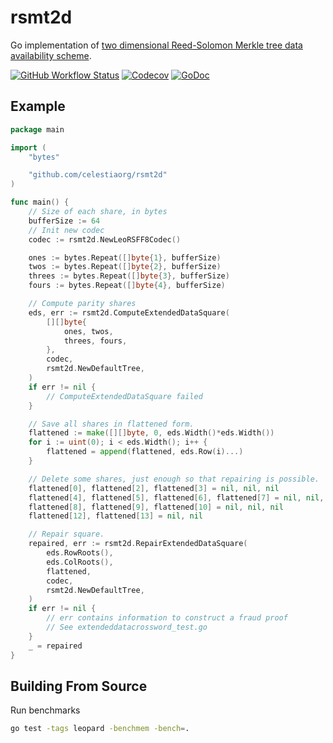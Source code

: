 # rsmt2d

Go implementation of [two dimensional Reed-Solomon Merkle tree data availability scheme](https://arxiv.org/abs/1809.09044).

[![GitHub Workflow Status](https://img.shields.io/github/workflow/status/celestiaorg/rsmt2d/Tests)](https://github.com/celestiaorg/rsmt2d/actions/workflows/ci.yml)
[![Codecov](https://img.shields.io/codecov/c/github/celestiaorg/rsmt2d)](https://app.codecov.io/gh/celestiaorg/rsmt2d)
[![GoDoc](https://godoc.org/github.com/celestiaorg/rsmt2d?status.svg)](https://godoc.org/github.com/celestiaorg/rsmt2d)

## Example

```go
package main

import (
    "bytes"

    "github.com/celestiaorg/rsmt2d"
)

func main() {
    // Size of each share, in bytes
    bufferSize := 64
    // Init new codec
    codec := rsmt2d.NewLeoRSFF8Codec()

    ones := bytes.Repeat([]byte{1}, bufferSize)
    twos := bytes.Repeat([]byte{2}, bufferSize)
    threes := bytes.Repeat([]byte{3}, bufferSize)
    fours := bytes.Repeat([]byte{4}, bufferSize)

    // Compute parity shares
    eds, err := rsmt2d.ComputeExtendedDataSquare(
        [][]byte{
            ones, twos,
            threes, fours,
        },
        codec,
        rsmt2d.NewDefaultTree,
    )
    if err != nil {
        // ComputeExtendedDataSquare failed
    }

    // Save all shares in flattened form.
    flattened := make([][]byte, 0, eds.Width()*eds.Width())
    for i := uint(0); i < eds.Width(); i++ {
        flattened = append(flattened, eds.Row(i)...)
    }

    // Delete some shares, just enough so that repairing is possible.
    flattened[0], flattened[2], flattened[3] = nil, nil, nil
    flattened[4], flattened[5], flattened[6], flattened[7] = nil, nil, nil, nil
    flattened[8], flattened[9], flattened[10] = nil, nil, nil
    flattened[12], flattened[13] = nil, nil

    // Repair square.
    repaired, err := rsmt2d.RepairExtendedDataSquare(
        eds.RowRoots(),
        eds.ColRoots(),
        flattened,
        codec,
        rsmt2d.NewDefaultTree,
    )
    if err != nil {
        // err contains information to construct a fraud proof
        // See extendeddatacrossword_test.go
    }
    _ = repaired
}

```

## Building From Source

Run benchmarks

```sh
go test -tags leopard -benchmem -bench=.
```

